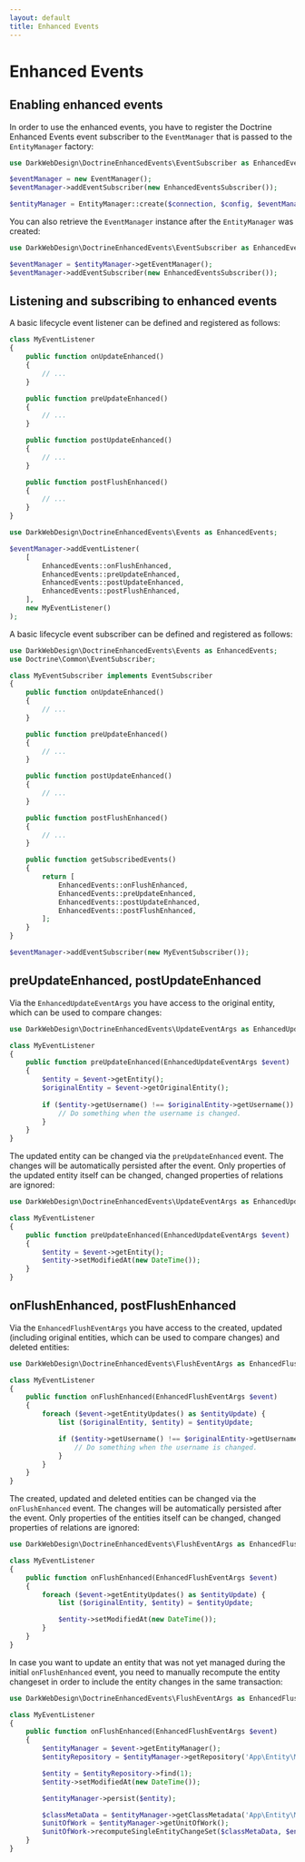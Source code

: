 ```yaml
---
layout: default
title: Enhanced Events
---
```


# Enhanced Events

## Enabling enhanced events

In order to use the enhanced events, you have to register the Doctrine Enhanced Events event subscriber to the
`EventManager` that is passed to the `EntityManager` factory:

```php
use DarkWebDesign\DoctrineEnhancedEvents\EventSubscriber as EnhancedEventsSubscriber;

$eventManager = new EventManager();
$eventManager->addEventSubscriber(new EnhancedEventsSubscriber());

$entityManager = EntityManager::create($connection, $config, $eventManager);
```

You can also retrieve the `EventManager` instance after the `EntityManager` was created:

```php
use DarkWebDesign\DoctrineEnhancedEvents\EventSubscriber as EnhancedEventsSubscriber;

$eventManager = $entityManager->getEventManager();
$eventManager->addEventSubscriber(new EnhancedEventsSubscriber());
```

## Listening and subscribing to enhanced events

A basic lifecycle event listener can be defined and registered as follows:

```php
class MyEventListener
{
    public function onUpdateEnhanced()
    {
        // ...
    }

    public function preUpdateEnhanced()
    {
        // ...
    }

    public function postUpdateEnhanced()
    {
        // ...
    }

    public function postFlushEnhanced()
    {
        // ...
    }
}
```

```php
use DarkWebDesign\DoctrineEnhancedEvents\Events as EnhancedEvents;

$eventManager->addEventListener(
    [
        EnhancedEvents::onFlushEnhanced,
        EnhancedEvents::preUpdateEnhanced,
        EnhancedEvents::postUpdateEnhanced,
        EnhancedEvents::postFlushEnhanced,
    ],
    new MyEventListener()
);
```

A basic lifecycle event subscriber can be defined and registered as follows:

```php
use DarkWebDesign\DoctrineEnhancedEvents\Events as EnhancedEvents;
use Doctrine\Common\EventSubscriber;

class MyEventSubscriber implements EventSubscriber
{
    public function onUpdateEnhanced()
    {
        // ...
    }

    public function preUpdateEnhanced()
    {
        // ...
    }

    public function postUpdateEnhanced()
    {
        // ...
    }

    public function postFlushEnhanced()
    {
        // ...
    }

    public function getSubscribedEvents()
    {
        return [
            EnhancedEvents::onFlushEnhanced,
            EnhancedEvents::preUpdateEnhanced,
            EnhancedEvents::postUpdateEnhanced,
            EnhancedEvents::postFlushEnhanced,
        ];
    }
}
```

```php
$eventManager->addEventSubscriber(new MyEventSubscriber());
```

## preUpdateEnhanced, postUpdateEnhanced

Via the `EnhancedUpdateEventArgs` you have access to the original entity, which can be used to compare changes:

```php
use DarkWebDesign\DoctrineEnhancedEvents\UpdateEventArgs as EnhancedUpdateEventArgs;

class MyEventListener
{
    public function preUpdateEnhanced(EnhancedUpdateEventArgs $event)
    {
        $entity = $event->getEntity();
        $originalEntity = $event->getOriginalEntity();
    
        if ($entity->getUsername() !== $originalEntity->getUsername()) {
            // Do something when the username is changed.
        }
    }
}
```

The updated entity can be changed via the `preUpdateEnhanced` event. The changes will be automatically persisted after
the event. Only properties of the updated entity itself can be changed, changed properties of relations are ignored:

```php
use DarkWebDesign\DoctrineEnhancedEvents\UpdateEventArgs as EnhancedUpdateEventArgs;

class MyEventListener
{
    public function preUpdateEnhanced(EnhancedUpdateEventArgs $event)
    {
        $entity = $event->getEntity();
        $entity->setModifiedAt(new DateTime());
    }
}
```

## onFlushEnhanced, postFlushEnhanced

Via the `EnhancedFlushEventArgs` you have access to the created, updated (including original entities, which can be used
to compare changes) and deleted entities:

```php
use DarkWebDesign\DoctrineEnhancedEvents\FlushEventArgs as EnhancedFlushEventArgs;

class MyEventListener
{
    public function onFlushEnhanced(EnhancedFlushEventArgs $event)
    {
        foreach ($event->getEntityUpdates() as $entityUpdate) {
            list ($originalEntity, $entity) = $entityUpdate;

            if ($entity->getUsername() !== $originalEntity->getUsername()) {
                // Do something when the username is changed.
            }
        }
    }
}
```

The created, updated and deleted entities can be changed via the `onFlushEnhanced` event. The changes will be
automatically persisted after the event. Only properties of the entities itself can be changed, changed properties of
relations are ignored:

```php
use DarkWebDesign\DoctrineEnhancedEvents\FlushEventArgs as EnhancedFlushEventArgs;

class MyEventListener
{
    public function onFlushEnhanced(EnhancedFlushEventArgs $event)
    {
        foreach ($event->getEntityUpdates() as $entityUpdate) {
            list ($originalEntity, $entity) = $entityUpdate;

            $entity->setModifiedAt(new DateTime());
        }
    }
}
```

In case you want to update an entity that was not yet managed during the initial `onFlushEnhanced` event, you need to
manually recompute the entity changeset in order to include the entity changes in the same transaction:

```php
use DarkWebDesign\DoctrineEnhancedEvents\FlushEventArgs as EnhancedFlushEventArgs;

class MyEventListener
{
    public function onFlushEnhanced(EnhancedFlushEventArgs $event)
    {
        $entityManager = $event->getEntityManager();
        $entityRepository = $entityManager->getRepository('App\Entity\MyEntity');

        $entity = $entityRepository->find(1);
        $entity->setModifiedAt(new DateTime());

        $entityManager->persist($entity);

        $classMetaData = $entityManager->getClassMetadata('App\Entity\MyEntity');
        $unitOfWork = $entityManager->getUnitOfWork();
        $unitOfWork->recomputeSingleEntityChangeSet($classMetaData, $entity);
    }
}
```
